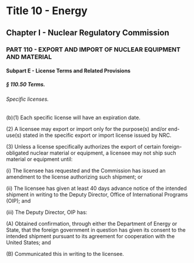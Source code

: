 
# Title 10 - Energy
## Chapter I - Nuclear Regulatory Commission
### PART 110 - EXPORT AND IMPORT OF NUCLEAR EQUIPMENT AND MATERIAL
#### Subpart E - License Terms and Related Provisions
##### § 110.50 Terms.
###### Specific licenses.

(b)(1) Each specific license will have an expiration date.

(2) A licensee may export or import only for the purpose(s) and/or end-use(s) stated in the specific export or import license issued by NRC.

(3) Unless a license specifically authorizes the export of certain foreign-obligated nuclear material or equipment, a licensee may not ship such material or equipment until:

(i) The licensee has requested and the Commission has issued an amendment to the license authorizing such shipment; or

(ii) The licensee has given at least 40 days advance notice of the intended shipment in writing to the Deputy Director, Office of International Programs (OIP); and

(iii) The Deputy Director, OIP has:

(A) Obtained confirmation, through either the Department of Energy or State, that the foreign government in question has given its consent to the intended shipment pursuant to its agreement for cooperation with the United States; and

(B) Communicated this in writing to the licensee.
